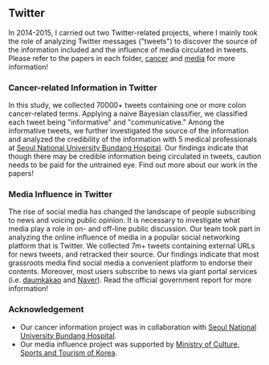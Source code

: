 ## Twitter

In 2014-2015, I carried out two Twitter-related projects, where I mainly took the role of analyzing Twitter messages ("tweets") to discover the source of the information included and the influence of media circulated in tweets. Please refer to the papers in each folder, [cancer](https://github.com/atsohyun/twitter/tree/master/cancer) and [media](https://github.com/atsohyun/twitter/tree/master/media) for more information!

### Cancer-related Information in Twitter
In this study, we collected 70000+ tweets containing one or more colon cancer-related terms. Applying a naive Bayesian classifier, we classified each tweet being "informative" and "communicative." Among the informative tweets, we further investigated the source of the information and analyzed the credibility of the information with 5 medical professionals at [Seoul National University Bundang Hospital](https://www.snubh.org). Our findings indicate that though there may be credible information being circulated in tweets, caution needs to be paid for the untrained eye. Find out more about our work in the papers! 

### Media Influence in Twitter
The rise of social media has changed the landscape of people subscribing to news and voicing public opinion. It is necessary to investigate what media play a role in on- and off-line public discussion. Our team took part in analyzing the online influence of media in a popular social networking platform that is Twitter. We collected 7m+ tweets containing external URLs for news tweets, and retracked their source. Our findings indicate that most grassroots media find social media a convenient platform to endorse their contents. Moreover, most users subscribe to news via giant portal services (i.e. [daumkakao](www.daum.net) and [Naver](www.naver.com)). Read the official government report for more information!

### Acknowledgement
* Our cancer information project was in collaboration with [Seoul National University Bundang Hospital](www.snubh.org).
* Our media influence project was supported by [Ministry of Culture, Sports and Tourism of Korea](https://www.mcst.go.kr/kor/s_notice/press/pressView.jsp?pSeq=14883).